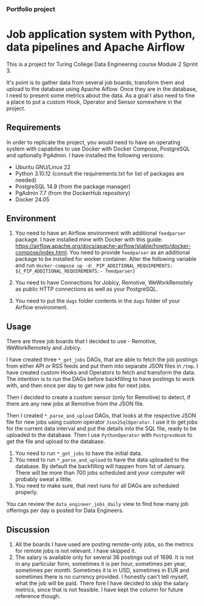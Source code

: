 ### Portfolio project
# Job application system with Python, data pipelines and Apache Airflow

This is a project for Turing College Data Engineering course Module 2 Sprint 3.

It's point is to gather data from several job boards, transform them and upload to the database using Apache Aiflow. Once they are in the database, I need to present some metrics about the data. As a goal I also need to fine a place to put a custom Hook, Operator and Sensor somewhere in the project.

## Requirements
In order to replicate the project, you would need to have an operating system with capabilies to use Docker with Docker Compose, PostgreSQL and optionally PgAdmin. I have installed the following versions:
- Ubuntu GNU/Linux 22
- Python 3.10.12 (consult the requirements.txt for list of packages are needed)
- PostgreSQL 14.9 (from the package manager)
- PgAdmin 7.7 (from the DockerHub repository)
- Docker 24.05

## Environment
1. You need to have an Airflow environment with additional `feedparser` package. I have installed mine with Docker with this guide: https://airflow.apache.org/docs/apache-airflow/stable/howto/docker-compose/index.html. You need to provide `feedparser` as an additional package to be installed for worker container. Alter the following variable and run `docker-compose up -d`:
`_PIP_ADDITIONAL_REQUIREMENTS: ${_PIP_ADDITIONAL_REQUIREMENTS:- feedparser}`

2. You need to have Connections for Jobicy, Remotive, WeWorkRemotely as public HTTP connections as well as your PostgreSQL.

3. You need to put the `dags` folder contents in the `dags` folder of your Airflow environment.

## Usage
There are three job boards that I decided to use - Remotive, WeWorkRemotely and Jobicy.

I have created three `*_get_jobs` DAGs, that are able to fetch the job postings from either API or RSS feeds and put them into separate JSON files in `/tmp`. I have created custom Hooks and Operators to fetch and transform the data. The intention is to run the DAGs before backfilling to have postings to work with, and then once per day to get new jobs for next jobs.

Then I decided to create a custom sensor (only for Remotive) to detect, if there are any new jobs at Remotive from the JSON file.

Then I created `*_parse_and_upload` DAGs, that looks at the respective JSON file for new jobs using custom operator `Json2SqlOperator`. I use it to get jobs for the current data interval and put the details into the SQL file, ready to be uploaded to the database. Then I use `PythonOperator` with `PostgresHook` to get the file and upload to the database.

1. You need to run `*_get_jobs` to have the initial data.
2. You need to run `*_parse_and_upload` to have the data uploaded to the database. By default the backfilling will happen from 1st of January. There will be more than 700 jobs scheduled and your computer will probably sweat a little.
3. You need to make sure, that next runs for all DAGs are scheduled properly.

You can review the `data_engineer_jobs_daily` view to find how many job offerings per day is posted for Data Engineers.

## Discussion
1. All the boards I have used are posting remote-only jobs, so the metrics for remote jobs is not relevant. I have skipped it.
2. The salary is available only for several 36 postings out of 1696. It is not in any particular form, sometimes it is per hour, sometimes per year, sometimes per month. Sometimes it is in USD, sometimes in EUR and sometimes there is no currency provided. I honestly can't tell myself, what the job will be paid. There fore I have decided to skip the salary metrics, since that is not feasible. I have kept the column for future reference though.